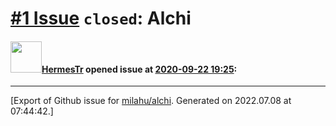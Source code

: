 [\#1 Issue](https://github.com/milahu/alchi/issues/1) `closed`: Alchi
=====================================================================

#### <img src="https://avatars.githubusercontent.com/u/71729372?v=4" width="50">[HermesTr](https://github.com/HermesTr) opened issue at [2020-09-22 19:25](https://github.com/milahu/alchi/issues/1):

------------------------------------------------------------------------

\[Export of Github issue for
[milahu/alchi](https://github.com/milahu/alchi). Generated on 2022.07.08
at 07:44:42.\]
